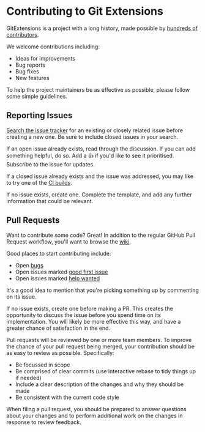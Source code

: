 ﻿# Contributing to Git Extensions

GitExtensions is a project with a long history, made possible by [hundreds of contributors](https://github.com/gitextensions/gitextensions/graphs/contributors).

We welcome contributions including:

- Ideas for improvements
- Bug reports
- Bug fixes
- New features

To help the project maintainers be as effective as possible, please follow some simple guidelines.

## Reporting Issues

[Search the issue tracker](https://github.com/gitextensions/gitextensions/issues?&q=) for an
existing or closely related issue before creating a new one. Be sure to include closed issues
in your search.

If an open issue already exists, read through the discussion. If you can add something helpful, do so.
Add a 👍 if you'd like to see it prioritised. Subscribe to the issue for updates.

If a closed issue already exists and the issue was addressed, you may like to try one of the
[CI builds](https://github.com/gitextensions/gitextensions/wiki/CI-Builds).

If no issue exists, create one. Complete the template, and add any further information that
could be relevant.

## Pull Requests

Want to contribute some code? Great! In addition to the regular GitHub Pull Request workflow,
you'll want to browse the [wiki](https://github.com/gitextensions/gitextensions/wiki).

Good places to start contributing include:

- Open [bugs](https://github.com/gitextensions/gitextensions/labels/bugs)
- Open issues marked [good first issue](https://github.com/gitextensions/gitextensions/labels/good%20first%20issue)
- Open issues marked [help wanted](https://github.com/gitextensions/gitextensions/labels/help%20wanted)

It's a good idea to mention that you're picking something up by commenting on its issue.

If no issue exists, create one before making a PR. This creates the opportunity to discuss
the issue before you spend time on its implementation. You will likely be more effective
this way, and have a greater chance of satisfaction in the end.

Pull requests will be reviewed by one or more team members. To improve the chance of your
pull request being merged, your contribution should be as easy to review as possible.
Specifically:

- Be focussed in scope
- Be comprised of clear commits (use interactive rebase to tidy things up if needed)
- Include a clear description of the changes and why they should be made
- Be consistent with the current code style

When filing a pull request, you should be prepared to answer questions about your changes
and to perform additional work on the changes in response to review feedback.